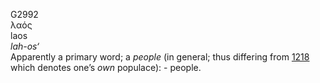 G2992  
λαός  
laos  
*lah-os‘*  
Apparently a primary word; a *people* (in general; thus differing from
[1218](g1218) which denotes one’s *own* populace): - people.  
